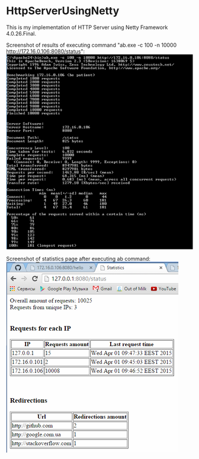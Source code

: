 # HttpServerUsingNetty

This is my implementation of HTTP Server using Netty Framework 4.0.26.Final.

Screenshot of results of executing command "ab.exe -c 100 -n 10000 http://172.16.0.106:8080/status":
![ab command](screenshots/ab.PNG?raw=true)

Screenshot of statistics page after executing ab command:
![statistics after ab](screenshots/statistics_after_ab.PNG?raw=true)
